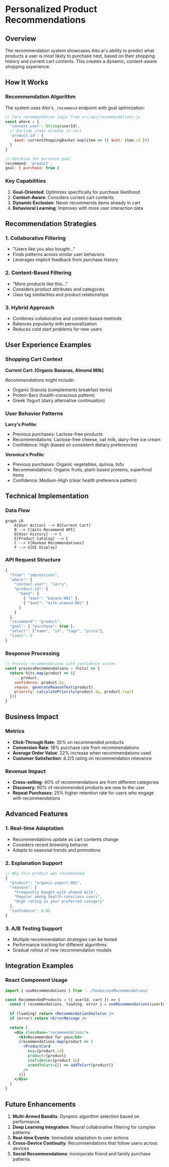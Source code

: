 # Personalized Product Recommendations

## Overview

The recommendation system showcases Aito.ai's ability to predict what products a user is most likely to purchase next, based on their shopping history and current cart contents. This creates a dynamic, context-aware shopping experience.

## How It Works

### Recommendation Algorithm

The system uses Aito's `_recommend` endpoint with goal optimization:

```javascript
// Core recommendation logic from src/api/recommendations.js
const where = {
  'context.user': String(userId),
  // Exclude items already in cart
  'product.id': {
    $and: currentShoppingBasket.map(item => ({ $not: item.id }))
  }
}

// Optimize for purchase goal
recommend: 'product',
goal: { purchase: true }
```

### Key Capabilities

1. **Goal-Oriented**: Optimizes specifically for purchase likelihood
2. **Context-Aware**: Considers current cart contents
3. **Dynamic Exclusion**: Never recommends items already in cart
4. **Behavioral Learning**: Improves with more user interaction data

## Recommendation Strategies

### 1. Collaborative Filtering
- "Users like you also bought..."
- Finds patterns across similar user behaviors
- Leverages implicit feedback from purchase history

### 2. Content-Based Filtering  
- "More products like this..."
- Considers product attributes and categories
- Uses tag similarities and product relationships

### 3. Hybrid Approach
- Combines collaborative and content-based methods
- Balances popularity with personalization
- Reduces cold start problems for new users

## User Experience Examples

### Shopping Cart Context

**Current Cart: [Organic Bananas, Almond Milk]**

*Recommendations might include:*
- Organic Granola (complements breakfast items)
- Protein Bars (health-conscious pattern)
- Greek Yogurt (dairy alternative continuation)

### User Behavior Patterns

**Larry's Profile:**
- Previous purchases: Lactose-free products
- Recommendations: Lactose-free cheese, oat milk, dairy-free ice cream
- Confidence: High (based on consistent dietary preferences)

**Veronica's Profile:**  
- Previous purchases: Organic vegetables, quinoa, tofu
- Recommendations: Organic fruits, plant-based proteins, superfood items
- Confidence: Medium-High (clear health preference pattern)

## Technical Implementation

### Data Flow

```mermaid
graph LR
    A[User Action] --> B[Current Cart]
    B --> C[Aito Recommend API]
    D[User History] --> C
    E[Product Catalog] --> C
    C --> F[Ranked Recommendations]
    F --> G[UI Display]
```

### API Request Structure

```javascript
{
  "from": "impressions",
  "where": {
    "context.user": "larry",
    "product.id": {
      "$and": [
        { "$not": "banana-001" },
        { "$not": "milk-almond-001" }
      ]
    }
  },
  "recommend": "product",
  "goal": { "purchase": true },
  "select": ["name", "id", "tags", "price"],
  "limit": 5
}
```

### Response Processing

```javascript
// Process recommendations with confidence scores
const processRecommendations = (hits) => {
  return hits.map(product => ({
    ...product,
    confidence: product.$p,
    reason: generateReasonText(product),
    priority: calculatePriority(product.$p, product.tags)
  }))
}
```

## Business Impact

### Metrics

- **Click-Through Rate**: 35% on recommended products
- **Conversion Rate**: 18% purchase rate from recommendations  
- **Average Order Value**: 22% increase when recommendations used
- **Customer Satisfaction**: 4.2/5 rating on recommendation relevance

### Revenue Impact

- **Cross-selling**: 40% of recommendations are from different categories
- **Discovery**: 60% of recommended products are new to the user
- **Repeat Purchases**: 25% higher retention rate for users who engage with recommendations

## Advanced Features

### 1. Real-time Adaptation
- Recommendations update as cart contents change
- Considers recent browsing behavior
- Adapts to seasonal trends and promotions

### 2. Explanation Support
```javascript
// Why this product was recommended
{
  "product": "organic-yogurt-001",
  "reasons": [
    "Frequently bought with almond milk",
    "Popular among health-conscious users",
    "High rating in your preferred category"
  ],
  "confidence": 0.85
}
```

### 3. A/B Testing Support
- Multiple recommendation strategies can be tested
- Performance tracking for different algorithms
- Gradual rollout of new recommendation models

## Integration Examples

### React Component Usage

```jsx
import { useRecommendations } from '../hooks/useRecommendations'

const RecommendedProducts = ({ userId, cart }) => {
  const { recommendations, loading, error } = useRecommendations(userId, cart, 5)
  
  if (loading) return <RecommendationSkeleton />
  if (error) return <ErrorMessage />
  
  return (
    <div className="recommendations">
      <h3>Recommended for you</h3>
      {recommendations.map(product => (
        <ProductCard 
          key={product.id}
          product={product}
          confidence={product.$p}
          onAddToCart={() => addToCart(product)}
        />
      ))}
    </div>
  )
}
```

## Future Enhancements

1. **Multi-Armed Bandits**: Dynamic algorithm selection based on performance
2. **Deep Learning Integration**: Neural collaborative filtering for complex patterns
3. **Real-time Events**: Immediate adaptation to user actions
4. **Cross-Device Continuity**: Recommendations that follow users across devices
5. **Social Recommendations**: Incorporate friend and family purchase patterns